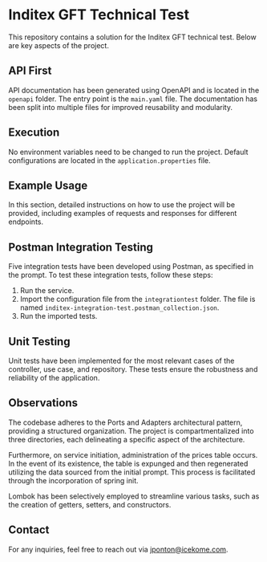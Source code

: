 # Inditex GFT Technical Test

This repository contains a solution for the Inditex GFT technical test. Below are key aspects of the
project.

## API First

API documentation has been generated using OpenAPI and is located in the `openapi` folder. The entry
point is the `main.yaml` file. The documentation has been split into multiple files for improved
reusability and modularity.

## Execution

No environment variables need to be changed to run the project. Default configurations are located
in the `application.properties` file.

## Example Usage

In this section, detailed instructions on how to use the project will be provided, including
examples of requests and responses for different endpoints.

## Postman Integration Testing

Five integration tests have been developed using Postman, as specified in the prompt. To test these
integration tests, follow these steps:

1. Run the service.
2. Import the configuration file from the `integrationtest` folder. The file is
   named `inditex-integration-test.postman_collection.json`.
3. Run the imported tests.

## Unit Testing

Unit tests have been implemented for the most relevant cases of the controller, use case, and
repository. These tests ensure the robustness and reliability of the application.

## Observations

The codebase adheres to the Ports and Adapters architectural pattern, providing a structured
organization. The project is compartmentalized into three directories, each delineating a specific
aspect of the architecture.

Furthermore, on service initiation, administration of the prices table occurs. In the event of its
existence, the table is expunged and then regenerated utilizing the data sourced from the initial
prompt. This process is facilitated through the incorporation of spring init.

Lombok has been selectively employed to streamline various tasks, such as the creation of getters,
setters, and constructors.

## Contact

For any inquiries, feel free to reach out via [jponton@icekome.com](mailto:jponton@icekome.com).
